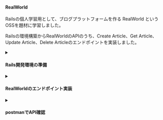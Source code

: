 #### RealWorld
Railsの個人学習用として、ブログプラットフォームを作る RealWorld という OSSを題材に学習しました。

Railsの環境構築からRealWorldのAPIのうち、Create Article、Get Article、Update Article、Delete Articleのエンドポイントを実装しました。

<details>
<summary><h4>Rails開発環境の準備</3></summary>

下記の開発環境で実施しました。

##### 開発環境
- Edition: Windows 11 Home, Version: 22H2, OSビルド: 22621.1702
- WSL2
- Docker Desktop for Windows: 4.20.1 (110738)
- Docker Engine: 24.0.2
- Docker Compose: v2.18.1
- Ruby: 3.2.2
- Rails: 7.0.5
- MySQL: 8.0.33

次に、ディレクトリは下記の構成にしました。
ディレクトリ名は適宜変えて下さい。

##### ディレクトリ構成
real_world<br>
├realworld<br>
│├Gemfile<br>
│├Gemfile.lock<br>
│├entrypoint.sh<br>
│└Dockerfile<br>
└docker-compose.yml

各種設定ファイルを作成、記述していきます。
まずは、必要なディレクト・ファイルを作成します。

```terminal:console
mkdir real_world
cd real_world

mkdir realworld
touch docker-compose.yml

touch ./realworld/Gemfile
touch ./realworld/Gemfile.lock
touch ./realworld/entrypoint.sh
touch ./realworld/Dockerfile

```

次に、各ファイルを記述していきます。

##### Gemfile
```text:Gemfile
source 'https://rubygems.org'
gem 'rails', '~>7.0.5'
```
Railsは最新の7.0.5を使用しました。
Railsのバージョンは下記サイトから確認して下さい。

https://rubygems.org

##### Gemfile.lock
```text:Gemfile.lock
```
Gemfile.lockファイルはビルド後に、バージョン等の情報が記載されるので、現状は空ファイルのままで大丈夫です。

##### entrypoint.sh
```shell:entrypoint.sh
#!/bin/bash
set -e
rm -f /api/tmp/pids/server.pid
exec "$@"
```
Railsにはサーバー内にserver.pidというファイルが先に存在していたときに、サーバーが再起動できなくなる問題があります。それを回避するためのスクリプトを作成します。

##### Dockerfile
```dockerfile:Dockerfile
FROM ruby:latest
ARG RUBYGEMS_VERSION=3.4.6
RUN mkdir /api
WORKDIR /api
COPY Gemfile /api/Gemfile
COPY Gemfile.lock /api/Gemfile.lock
RUN gem update --system ${RUBYGEMS_VERSION} && \
    bundle install
COPY . /api
COPY entrypoint.sh /usr/bin/
RUN chmod +x /usr/bin/entrypoint.sh
ENTRYPOINT ["entrypoint.sh"]
CMD ["rails", "server", "-b", "0.0.0.0"]
```
おおまかに内容を説明すると、イメージを指定した後にコンテナ内にapiというディレクトリを作成し、作業ディレクトリを指定しています。
次に、ローカルのGemfileとGemfile.lockをコンテナ内にコピーし、その後に、Gemをインストールします。
最後に、コンテナ起動時に実行するスクリプトをコピーし、実行権限を与えて、エンドポイントを設定。コンテナ起動時にRailsサーバが起動するようにしてあります。

##### docker-compose.yml
```yml:docker-compose.yml
version: '3'
services:
  api:
    build: ./realworld/
    command: /bin/sh -c "rm -f tmp/pids/server.pid && bundle exec rails s -p 3000 -b '0.0.0.0'"
    volumes:
      - ./realworld:/api
    ports:
      - 3000:3000
    depends_on:
      - db
    tty: true
    stdin_open: true
  db:
    image: mysql:latest
    command: mysqld --character-set-server=utf8 --collation-server=utf8_unicode_ci
    volumes:
      - db-volume:/var/lib/mysql
    environment:
      MYSQL_ROOT_PASSWORD: password
      TZ: "Asia/Tokyo"
    ports:
      - "3306:3306"
volumes:
  db-volume:
```

おおまかに内容を説明すると、apiというサービス名を指定して、realworld配下のDockerfileを基にイメージをビルドしています。
volumesではローカルのrealworldディレクトリをコンテナ内のapiディレクトリにマウントしています。
depends_onでは、サービスの依存関係を指定しています。今回のように記述した場合、起動時には、db→apiの順に起動します。また、停止時には、api→dbの順に停止します。
また、dbサービスには最新のMySQLイメージを指定しています。
文字化け防止のために、utf8を指定しました。
volumesを記述するとコンテナを作り直したとしてもPCにデータを保存する領域が作成されるので今回はdb-volumesをボリュームしました。

##### docker compose run & build
```text:console
docker compose run api rails new . --force --database=mysql --api
docker compose build
```
apiモードでRailsプロジェクトを作成します。
docker compose runでは引数に指定したサービスのコンテナ内でコマンドを実行します。
api：docker-compose.ymlのservices直下のサービス名
--force：上書きオプション
--database=mysql：使用するデータベース
--api：APIモードの指定

Railsプロジェクトが作成できたら、イメージをビルドします。

##### データベース設定
```yml:./realworld/config/database.yml
default: &default
  adapter: mysql2
  encoding: utf8mb4
  pool: <%= ENV.fetch("RAILS_MAX_THREADS") { 5 } %>
  username: root
  password: password
  host: db
```
./realworld/config/database.ymlを編集します。
デフォルトではpasswordが空白、hostがlocalhostとなっているのでdocker上で設定した値に修正します。

##### データベースの作成
```text:console
docker compose up -d
docker compose exec api rails db:create
```
docker compose up -dでコンテナをバックグランドで実行。
docker compose exec api rails db:createでデータベースを作成しています。

##### コンテナ起動確認とRailsロゴの表示確認
```docker:console
docker-compose ps
NAME                IMAGE               COMMAND                  SERVICE             CREATED             STATUS
     PORTS
real_world-api-1    real_world-api      "entrypoint.sh /bin/…"   api                 34 hours ago        Up 10 minutes       0.0.0.0:3000->3000/tcp
real_world-db-1     mysql:latest        "docker-entrypoint.s…"   db                  34 hours ago        Up 10 minutes       0.0.0.0:3306->3306/tcp, 33060/tcp
```
docker-compose psコマンドでコンテナ情報を確認。
apiとdbが起動(up,running)している事が確認出来たら、下記のアドレスにアクセスしてみましょう。<br>
http://localhost:3000

Railsのロゴが表示されたら成功です。

##### CORS設定
忘れないうちにCORS設定をしておきます。
Gemfileに記載されている下記の部分のコメントアウトを解除します。

```text:Gemfile
gem "rack-cors"
```
コメントアウトして、gemが追加されたのでbundle installします。

```docker:console
docker compose exec api bundle install
```

config/initializers/cors.rbのRails.application.config.middleware.insert_before以下をコメントアウトします。
originsの部分はlocalhost:3000に置き換えて下さい。

```ruby:realworld/config/initializers/cors.rb
Rails.application.config.middleware.insert_before 0, Rack::Cors do
  allow do
    origins "localhost:3000"

    resource "*",
      headers: :any,
      methods: [:get, :post, :put, :patch, :delete, :options, :head]
  end
end
```
</details>

<details>
<summary><h4>RealWorldのエンドポイント実装</3></summary>

環境構築が出来たら、エンドポイントを作成する為、モデル・コントローラー・ルートの設定をしていきます。

#### モデル
Articleに必要なtitle, description, body, slugの型情報を記載し、マイグレーションを実行して、データベースにこの新しいテーブルを作成します。

```docker:console
rails generate model Article title:string description:text body:text slug:string
rails db:migrate
```

これでモデルが作成されました。

次に、 ArticlesControllerを作成します。 このコントローラは、記事の作成、取得、更新、削除を担当します。 コントローラを作成するには、次のコマンドを実行します。

```docker:console
rails generate controller Articles
```

作成したコントローラに以下のアクションを追加します：

```ruby:controller.rb
class Api::ArticlesController < ApplicationController
  before_action :set_article, only: [:show, :update, :destroy]

  # POST /articles
  def create
    @article = Article.new(article_params)
    @article.slug = @article.title.parameterize

    if @article.save
      render json: { article: @article }, status: :created
    else
      render json: @article.errors, status: :unprocessable_entity
    end
  end

  # GET /articles/:slug
  def show
    render json: { article: @article }
  end

  # PATCH/PUT /articles/:slug
  def update
    if @article.update(article_params)
      render json: { article: @article }
    else
      render json: @article.errors, status: :unprocessable_entity
    end
  end

  # DELETE /articles/:slug
  def destroy
    @article.destroy
  end

  private
    def set_article
      @article = Article.find_by_slug!(params[:slug])
    end

    def article_params
      params.require(:article).permit(:title, :description, :body)
    end
end

```
最後に、Routeに下記を追加する事で、アクションを有効にします。
```ruby:routes.rb
Rails.application.routes.draw do
  namespace :api do
    resources :articles, param: :slug, only: [:create, :show, :update, :destroy]
  end
end

```

</details>

<details>
<summary><h4>postmanでAPI確認</3></summary>
RealWorldのエンドポイントの実装が出来たら、PostmanでAPIをテストします。
下記のURLにアクセスしAPIをテスとしていきます。

https://web.postman.co/


POST, GET, PUT, DELETEそれぞれ、実行するにあたり、下記に示すRealWorldの公式を参照します。

https://realworld-docs.netlify.app/docs/specs/backend-specs/endpoints/#get-article

なお、Article に関わる要素のうち、認証機能及び著者、タグ、お気に入り(favorite) は実装しないません。

エンドポイント、HTTPリクエストに対して、HTTPレスポンス(200)が帰ってくれば成功です。

##### Create Article

- エンドポイント

http://localhost:3000/api/articles

- HTTPリクエスト
```text:body-raw-JSON
{
  "article": {
    "title": "How to train your dragon",
    "description": "Ever wonder how?",
    "body": "You have to believe"
  }
}
```

- HTTPレスポンス
```text:body-raw-JSON
{
  "article": {
    "slug": "how-to-train-your-dragon",
    "title": "How to train your dragon",
    "description": "Ever wonder how?",
    "body": "It takes a Jacobian",
    "createdAt": "2016-02-18T03:22:56.637Z",
    "updatedAt": "2016-02-18T03:48:35.824Z"
    }
}
```

##### Get Article

- エンドポイント

http://localhost:3000/api/articles/:slug

- HTTPリクエスト
```text:body-raw-JSON
```

- HTTPレスポンス
```text:body-raw-JSON
{
  "article": {
    "slug": "how-to-train-your-dragon",
    "title": "How to train your dragon",
    "description": "Ever wonder how?",
    "body": "It takes a Jacobian",
    "createdAt": "2016-02-18T03:22:56.637Z",
    "updatedAt": "2016-02-18T03:48:35.824Z"
    }
}
```
##### Update Article

- エンドポイント

http://localhost:3000/api/articles/:slug

- HTTPリクエスト
```text:body-raw-JSON
{
  "article": {
    "title": "Did you train your dragon?"
  }
}
```

- HTTPレスポンス
```text:body-raw-JSON
{
  "article": {
    "slug": "how-to-train-your-dragon",
    "title": "Did you train your dragon?",
    "description": "Ever wonder how?",
    "body": "It takes a Jacobian",
    "createdAt": "2016-02-18T03:22:56.637Z",
    "updatedAt": "2016-02-18T03:48:35.824Z"
    }
}
```
##### Delete Article

- エンドポイント

http://localhost:3000/api/articles/:slug

- HTTPリクエスト
```text:body-raw-JSON
```

- HTTPレスポンス
```text:body-raw-JSON
```

</details>
